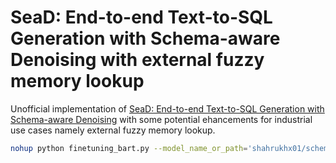 # SeaD: End-to-end Text-to-SQL Generation with Schema-aware Denoising with external fuzzy memory lookup
Unofficial implementation of [SeaD: End-to-end Text-to-SQL Generation with Schema-aware Denoising](https://www.arxiv-vanity.com/papers/2105.07911/) with some potential ehancements for industrial use cases namely external fuzzy memory lookup.
```bash
nohup python finetuning_bart.py --model_name_or_path='shahrukhx01/schema-aware-denoising-distilbart-cnn-12-6-text2sql' --dataset_name='wikisql_augmented_data' --per_device_train_batch_size=4 --output_dir=output &
```
